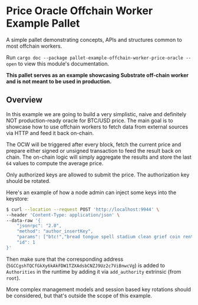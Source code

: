 <!-- markdown-link-check-disable -->
# Price Oracle Offchain Worker Example Pallet

A simple pallet demonstrating concepts, APIs and structures common to most offchain workers.

Run `cargo doc --package pallet-example-offchain-worker-price-oracle --open` to view this module's
documentation.

**This pallet serves as an example showcasing Substrate off-chain worker and is not meant to be
used in production.**

## Overview

In this example we are going to build a very simplistic, naive and definitely NOT
production-ready oracle for BTC/USD price. The main goal is to showcase how to use 
offchain workers to fetch data from external sources via HTTP and feed it back on-chain.

The OCW will be triggered after every block, fetch the current price
and prepare either signed or unsigned transaction to feed the result back on chain.
The on-chain logic will simply aggregate the results and store the last `64` values to compute
the average price.

Only authorized keys are allowed to submit the price. The authorization key should be rotated.

Here's an example of how a node admin can inject some keys into the keystore:

```bash
$ curl --location --request POST 'http://localhost:9944' \
--header 'Content-Type: application/json' \
--data-raw '{
    "jsonrpc": "2.0",
    "method": "author_insertKey",
    "params": ["btc!","bread tongue spell stadium clean grief coin rent spend total practice document","0xb6a8b4b6bf796991065035093d3265e314c3fe89e75ccb623985e57b0c2e0c30"],
    "id": 1
}'
```

Then make sure that the corresponding address (`5GCCgshTQCfGkXy6kAkFDW1TZXAdsbCNZJ9Uz2c7ViBnwcVg`) is added to `Authorities` in the runtime by adding it via `add_authority` extrinsic (from `root`).

More complex management models and session
based key rotations should be considered, but that's outside the scope of this example.
